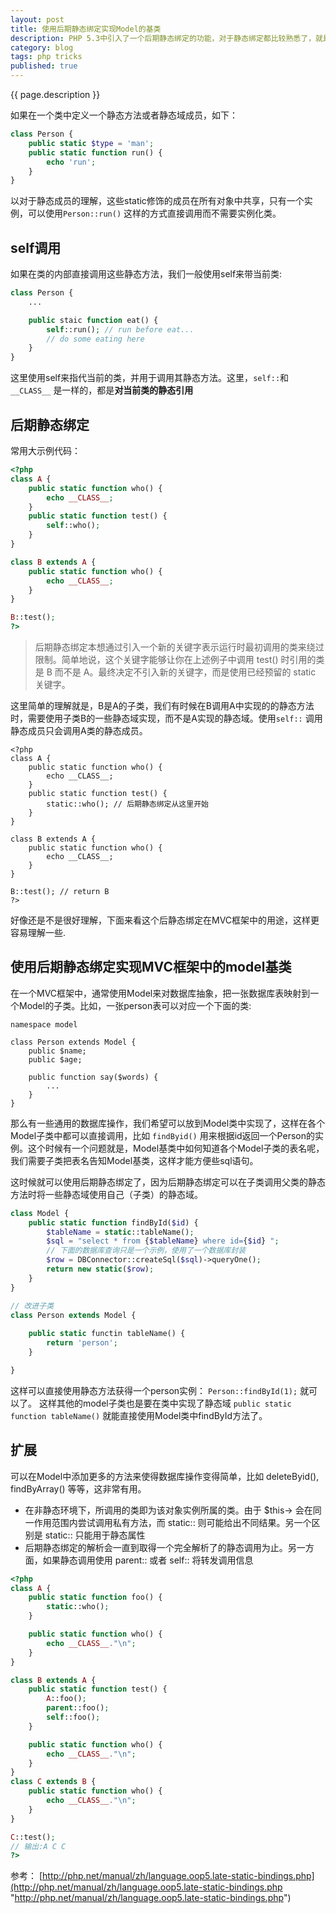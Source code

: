 ```yaml
---
layout: post
title: 使用后期静态绑定实现Model的基类
description: PHP 5.3中引入了一个后期静态绑定的功能，对于静态绑定都比较熟悉了，就是static的方法或者字段，那这个后期静态绑定又是干什么的呢？
category: blog
tags: php tricks 
published: true
---
```


{{ page.description }}

如果在一个类中定义一个静态方法或者静态域成员，如下：

```php
class Person {
	public static $type = 'man';
	public static function run() {
		echo 'run';
	}
}
```
以对于静态成员的理解，这些static修饰的成员在所有对象中共享，只有一个实例，可以使用```Person::run()``` 这样的方式直接调用而不需要实例化类。

## self调用 ##
如果在类的内部直接调用这些静态方法，我们一般使用self来带当前类:

```php
class Person {
	...

	public staic function eat() {
		self::run(); // run before eat...
		// do some eating here
	}
}
```
这里使用self来指代当前的类，并用于调用其静态方法。这里，```self::```和```__CLASS__``` 是一样的，都是**对当前类的静态引用**

## 后期静态绑定 ##

常用大示例代码：

```php
<?php
class A {
    public static function who() {
        echo __CLASS__;
    }
    public static function test() {
        self::who();
    }
}

class B extends A {
    public static function who() {
        echo __CLASS__;
    }
}

B::test();
?>
```

> 后期静态绑定本想通过引入一个新的关键字表示运行时最初调用的类来绕过限制。简单地说，这个关键字能够让你在上述例子中调用 test() 时引用的类是 B 而不是 A。最终决定不引入新的关键字，而是使用已经预留的 static 关键字。

这里简单的理解就是，B是A的子类，我们有时候在B调用A中实现的的静态方法时，需要使用子类B的一些静态域实现，而不是A实现的静态域。使用```self::``` 调用静态成员只会调用A类的静态成员。

```
<?php
class A {
    public static function who() {
        echo __CLASS__;
    }
    public static function test() {
        static::who(); // 后期静态绑定从这里开始
    }
}

class B extends A {
    public static function who() {
        echo __CLASS__;
    }
}

B::test(); // return B
?>
```

好像还是不是很好理解，下面来看这个后静态绑定在MVC框架中的用途，这样更容易理解一些.

## 使用后期静态绑定实现MVC框架中的model基类 ##
在一个MVC框架中，通常使用Model来对数据库抽象，把一张数据库表映射到一个Model的子类。比如，一张person表可以对应一个下面的类:

```
namespace model

class Person extends Model {
	public $name;
	public $age;
	
	public function say($words) {
		...
	}
}
```
那么有一些通用的数据库操作，我们希望可以放到Model类中实现了，这样在各个Model子类中都可以直接调用，比如 ```findByid()``` 用来根据id返回一个Person的实例。这个时候有一个问题就是，Model基类中如何知道各个Model子类的表名呢，我们需要子类把表名告知Model基类，这样才能方便些sql语句。

这时候就可以使用后期静态绑定了，因为后期静态绑定可以在子类调用父类的静态方法时将一些静态域使用自己（子类）的静态域。

```php
class Model {
	public static function findById($id) {
		$tableName = static::tableName();
		$sql = "select * from {$tableName} where id={$id} ";
		// 下面的数据库查询只是一个示例，使用了一个数据库封装
		$row = DBConnector::createSql($sql)->queryOne();
		return new static($row);
	}
}

// 改进子类
class Person extends Model {
	
	public static functin tableName() {
		return 'person';
	}

}
```

这样可以直接使用静态方法获得一个person实例： ```Person::findById(1);``` 就可以了。
这样其他的model子类也是要在类中实现了静态域 ```public static function tableName()``` 就能直接使用Model类中findById方法了。

## 扩展 ##
可以在Model中添加更多的方法来使得数据库操作变得简单，比如 deleteByid(), findByArray() 等等，这非常有用。

- 在非静态环境下，所调用的类即为该对象实例所属的类。由于 $this-> 会在同一作用范围内尝试调用私有方法，而 static:: 则可能给出不同结果。另一个区别是 static:: 只能用于静态属性
- 后期静态绑定的解析会一直到取得一个完全解析了的静态调用为止。另一方面，如果静态调用使用 parent:: 或者 self:: 将转发调用信息

```php
<?php
class A {
    public static function foo() {
        static::who();
    }

    public static function who() {
        echo __CLASS__."\n";
    }
}

class B extends A {
    public static function test() {
        A::foo();
        parent::foo();
        self::foo();
    }

    public static function who() {
        echo __CLASS__."\n";
    }
}
class C extends B {
    public static function who() {
        echo __CLASS__."\n";
    }
}

C::test(); 
// 输出:A C C
?>
```

参考： [http://php.net/manual/zh/language.oop5.late-static-bindings.php](http://php.net/manual/zh/language.oop5.late-static-bindings.php "http://php.net/manual/zh/language.oop5.late-static-bindings.php")